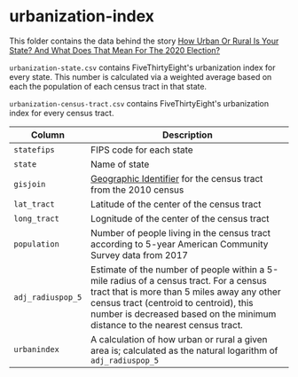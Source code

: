 # urbanization-index

This folder contains the data behind the story [
How Urban Or Rural Is Your State? And What Does That Mean For The 2020 Election?
](https://fivethirtyeight.com/features/how-urban-or-rural-is-your-state-and-what-does-that-mean-for-the-2020-election/)


`urbanization-state.csv` contains FiveThirtyEight's urbanization index for every state. This number is calculated via a weighted average based on each the population of each census tract in that state.

`urbanization-census-tract.csv` contains FiveThirtyEight's urbanization index for every census tract.


Column | Description
-------|------------
`statefips` | FIPS code for each state
`state` | Name of state
`gisjoin` | [Geographic Identifier](https://www.nhgis.org/user-resources/geographic-crosswalks) for the census tract from the 2010 census
`lat_tract` | Latitude of the center of the census tract
`long_tract` | Lognitude of the center of the census tract
`population` | Number of people living in the census tract according to 5-year American Community Survey data from 2017
`adj_radiuspop_5` | Estimate of the number of people within a 5-mile radius of a census tract. For a census tract that is more than 5 miles away any other census tract (centroid to centroid), this number is decreased based on the minimum distance to the nearest census tract.
`urbanindex` | A calculation of how urban or rural a given area is; calculated as the natural logarithm of `adj_radiuspop_5`

